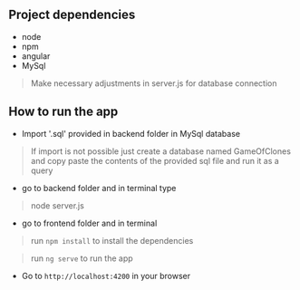 ## Project dependencies
* node
* npm
* angular
* MySql 

> Make necessary adjustments in server.js for database connection

## How to run the app
* Import '.sql' provided in backend folder in MySql database
> If import is not possible just create a database named GameOfClones and copy paste the contents of the provided sql file and run it as a query
* go to backend folder and in terminal type
> node server.js

* go to frontend folder and in terminal 
>run `npm install` to install the dependencies

>run `ng serve` to run the app

* Go to `http://localhost:4200` in your browser




